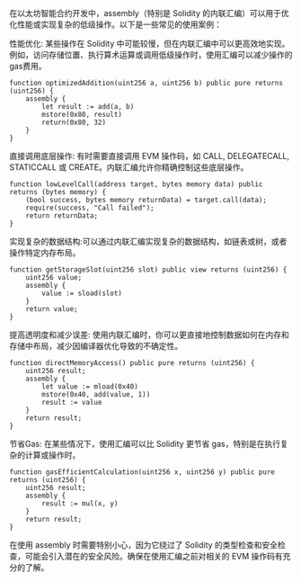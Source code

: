 在以太坊智能合约开发中，assembly（特别是 Solidity 的内联汇编）可以用于优化性能或实现复杂的低级操作。以下是一些常见的使用案例：

性能优化: 某些操作在 Solidity 中可能较慢，但在内联汇编中可以更高效地实现。例如，访问存储位置、执行算术运算或调用低级操作时，使用汇编可以减少操作的gas费用。

```
function optimizedAddition(uint256 a, uint256 b) public pure returns (uint256) {
    assembly {
        let result := add(a, b)
        mstore(0x80, result)
        return(0x80, 32)
    }
}

```

直接调用底层操作: 有时需要直接调用 EVM 操作码，如 CALL, DELEGATECALL, STATICCALL 或 CREATE。内联汇编允许你精确控制这些底层操作。

```
function lowLevelCall(address target, bytes memory data) public returns (bytes memory) {
    (bool success, bytes memory returnData) = target.call(data);
    require(success, "Call failed");
    return returnData;
}
```


实现复杂的数据结构:可以通过内联汇编实现复杂的数据结构，如链表或树，或者操作特定内存布局。
```
function getStorageSlot(uint256 slot) public view returns (uint256) {
    uint256 value;
    assembly {
        value := sload(slot)
    }
    return value;
}
```

提高透明度和减少误差: 使用内联汇编时，你可以更直接地控制数据如何在内存和存储中布局，减少因编译器优化导致的不确定性。
```
function directMemoryAccess() public pure returns (uint256) {
    uint256 result;
    assembly {
        let value := mload(0x40)
        mstore(0x40, add(value, 1))
        result := value
    }
    return result;
}
```


节省Gas: 在某些情况下，使用汇编可以比 Solidity 更节省 gas，特别是在执行复杂的计算或操作时。
```
function gasEfficientCalculation(uint256 x, uint256 y) public pure returns (uint256) {
    uint256 result;
    assembly {
        result := mul(x, y)
    }
    return result;
}
```

在使用 assembly 时需要特别小心，因为它绕过了 Solidity 的类型检查和安全检查，可能会引入潜在的安全风险。确保在使用汇编之前对相关的 EVM 操作码有充分的了解。